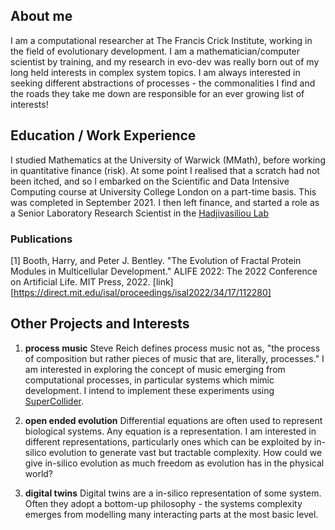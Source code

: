 ## About me

I am a computational researcher at The Francis Crick Institute, working in the field of evolutionary development. I am a mathematician/computer scientist by training, and my research in evo-dev was really born out of my long held interests in complex system topics. I am always interested in seeking different abstractions of processes - the commonalities I find and the roads they take me down are responsible for an ever growing list of interests! 

## Education / Work Experience

I studied Mathematics at the University of Warwick (MMath), before working in quantitative finance (risk). At some point I realised that a scratch had not been itched, and so I embarked on the Scientific and Data Intensive Computing course at University College London on a part-time basis. This was completed in September 2021. I then left finance, and started a role as a Senior Laboratory Research Scientist in the [Hadjivasiliou Lab](https://www.crick.ac.uk/research/labs/zena-hadjivasiliou)

### Publications

[1] Booth, Harry, and Peter J. Bentley. "The Evolution of Fractal Protein Modules in Multicellular Development." ALIFE 2022: The 2022 Conference on Artificial Life. MIT Press, 2022. [link][https://direct.mit.edu/isal/proceedings/isal2022/34/17/112280]

## Other Projects and Interests

1. __process music__
Steve Reich defines process music not as, "the process of composition but rather pieces of music that are, literally, processes." I am interested in exploring the concept of music emerging from computational processes, in particular systems which mimic development. I intend to implement these experiments using [SuperCollider](https://supercollider.github.io/).

2. __open ended evolution__
Differential equations are often used to represent biological systems. Any equation is a representation. I am interested in different representations, particularly ones which can be exploited by in-silico evolution to generate vast but tractable complexity. How could we give in-silico evolution as much freedom as evolution has in the physical world?

3. __digital twins__
Digital twins are a in-silico representation of some system. Often they adopt a bottom-up philosophy - the systems complexity emerges from modelling many interacting parts at the most basic level.  
